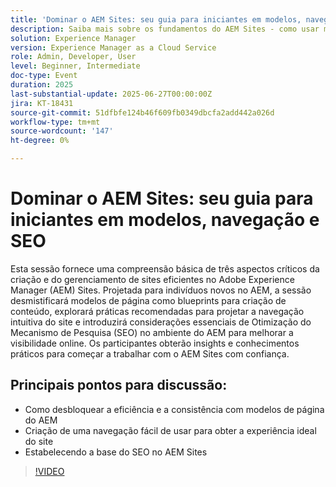 ```yaml
---
title: 'Dominar o AEM Sites: seu guia para iniciantes em modelos, navegação e SEO'
description: Saiba mais sobre os fundamentos do AEM Sites - como usar modelos de página, projetar navegação intuitiva e aplicar as principais práticas de SEO para aumentar a visibilidade e o desempenho do site.
solution: Experience Manager
version: Experience Manager as a Cloud Service
role: Admin, Developer, User
level: Beginner, Intermediate
doc-type: Event
duration: 2025
last-substantial-update: 2025-06-27T00:00:00Z
jira: KT-18431
source-git-commit: 51dfbfe124b46f609fb0349dbcfa2add442a026d
workflow-type: tm+mt
source-wordcount: '147'
ht-degree: 0%

---
```



# Dominar o AEM Sites: seu guia para iniciantes em modelos, navegação e SEO

Esta sessão fornece uma compreensão básica de três aspectos críticos da criação e do gerenciamento de sites eficientes no Adobe Experience Manager (AEM) Sites. Projetada para indivíduos novos no AEM, a sessão desmistificará modelos de página como blueprints para criação de conteúdo, explorará práticas recomendadas para projetar a navegação intuitiva do site e introduzirá considerações essenciais de Otimização do Mecanismo de Pesquisa (SEO) no ambiente do AEM para melhorar a visibilidade online. Os participantes obterão insights e conhecimentos práticos para começar a trabalhar com o AEM Sites com confiança.

## Principais pontos para discussão:

* Como desbloquear a eficiência e a consistência com modelos de página do AEM
* Criação de uma navegação fácil de usar para obter a experiência ideal do site
* Estabelecendo a base do SEO no AEM Sites

>[!VIDEO](https://video.tv.adobe.com/v/3464298/?learn=on&enablevpops)
